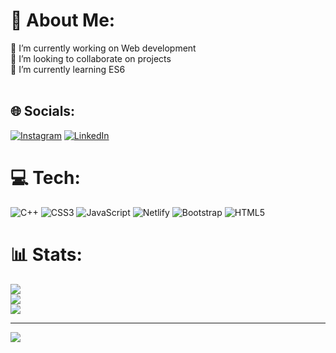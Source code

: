 # 💫 About Me:
🔭 I’m currently working on Web development<br>👯 I’m looking to collaborate on projects<br>🌱 I’m currently learning ES6<br><br>


## 🌐 Socials:
[![Instagram](https://img.shields.io/badge/Instagram-%23E4405F.svg?logo=Instagram&logoColor=white)](https://instagram.com/ayesh_enayat) [![LinkedIn](https://img.shields.io/badge/LinkedIn-%230077B5.svg?logo=linkedin&logoColor=white)](https://www.linkedin.com/in/ayesha-muhammad-enayat-hussain-899bb1269/) 

# 💻 Tech:
![C++](https://img.shields.io/badge/c++-%2300599C.svg?style=plastic&logo=c%2B%2B&logoColor=white) ![CSS3](https://img.shields.io/badge/css3-%231572B6.svg?style=plastic&logo=css3&logoColor=white) ![JavaScript](https://img.shields.io/badge/javascript-%23323330.svg?style=plastic&logo=javascript&logoColor=%23F7DF1E) ![Netlify](https://img.shields.io/badge/netlify-%23000000.svg?style=plastic&logo=netlify&logoColor=#00C7B7) ![Bootstrap](https://img.shields.io/badge/bootstrap-%238511FA.svg?style=plastic&logo=bootstrap&logoColor=white) ![HTML5](https://img.shields.io/badge/html5-%23E34F26.svg?style=plastic&logo=html5&logoColor=white)
# 📊 Stats:
![](https://github-readme-stats.vercel.app/api?username=ayesha-enayat&theme=gruvbox&hide_border=false&include_all_commits=true&count_private=false)<br/>
![](https://github-readme-streak-stats.herokuapp.com/?user=ayesha-enayat&theme=gruvbox&hide_border=false)<br/>
![](https://github-readme-stats.vercel.app/api/top-langs/?username=ayesha-enayat&theme=gruvbox&hide_border=false&include_all_commits=true&count_private=false&layout=compact)


---
[![](https://visitcount.itsvg.in/api?id=ayesha-enayat&icon=0&color=0)](https://visitcount.itsvg.in)

<!-- Proudly created with GPRM ( https://gprm.itsvg.in ) -->
